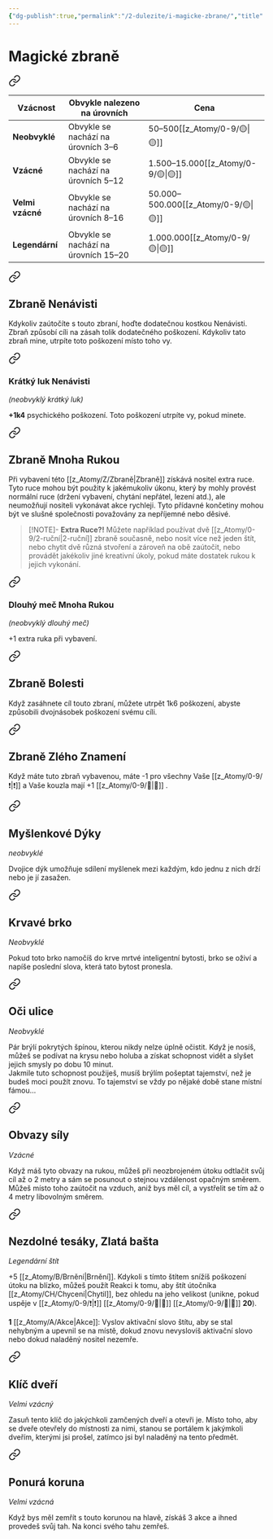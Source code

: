 ```yaml
---
{"dg-publish":true,"permalink":"/2-dulezite/i-magicke-zbrane/","title":"Magické zbraně"}
---
```


# Magické zbraně

<div class="transclusion internal-embed is-loaded"><a class="markdown-embed-link" href="/z-atomy/t/typicke-ceny-magickych-predmetu/" aria-label="Open link"><svg xmlns="http://www.w3.org/2000/svg" width="24" height="24" viewBox="0 0 24 24" fill="none" stroke="currentColor" stroke-width="2" stroke-linecap="round" stroke-linejoin="round" class="svg-icon lucide-link"><path d="M10 13a5 5 0 0 0 7.54.54l3-3a5 5 0 0 0-7.07-7.07l-1.72 1.71"></path><path d="M14 11a5 5 0 0 0-7.54-.54l-3 3a5 5 0 0 0 7.07 7.07l1.71-1.71"></path></svg></a><div class="markdown-embed">




| **Vzácnost**     | **Obvykle nalezeno na úrovních**     | **Cena**             |
| ---------------- | ------------------------------------ | -------------------- |
| **Neobvyklé**    | Obvykle se nachází na úrovních 3–6   | 50–500[[z_Atomy/0-9/🟡\|🟡]]         |
| **Vzácné**       | Obvykle se nachází na úrovních 5–12  | 1.500–15.000[[z_Atomy/0-9/🟡\|🟡]]   |
| **Velmi vzácné** | Obvykle se nachází na úrovních 8–16  | 50.000–500.000[[z_Atomy/0-9/🟡\|🟡]] |
| **Legendární**   | Obvykle se nachází na úrovních 15–20 | 1.000.000[[z_Atomy/0-9/🟡\|🟡]]      |


</div></div>


<div class="transclusion internal-embed is-loaded"><a class="markdown-embed-link" href="/z-atomy/z/zbrane-nenavisti/" aria-label="Open link"><svg xmlns="http://www.w3.org/2000/svg" width="24" height="24" viewBox="0 0 24 24" fill="none" stroke="currentColor" stroke-width="2" stroke-linecap="round" stroke-linejoin="round" class="svg-icon lucide-link"><path d="M10 13a5 5 0 0 0 7.54.54l3-3a5 5 0 0 0-7.07-7.07l-1.72 1.71"></path><path d="M14 11a5 5 0 0 0-7.54-.54l-3 3a5 5 0 0 0 7.07 7.07l1.71-1.71"></path></svg></a><div class="markdown-embed">




## Zbraně Nenávisti
Kdykoliv zaútočíte s touto zbraní, hoďte dodatečnou kostkou Nenávisti. Zbraň způsobí cíli na zásah tolik dodatečného poškození. Kdykoliv tato zbraň mine, utrpíte toto poškození místo toho vy. 

<div class="transclusion internal-embed is-loaded"><a class="markdown-embed-link" href="/z-atomy/k/kratky-luk-nenavisti/" aria-label="Open link"><svg xmlns="http://www.w3.org/2000/svg" width="24" height="24" viewBox="0 0 24 24" fill="none" stroke="currentColor" stroke-width="2" stroke-linecap="round" stroke-linejoin="round" class="svg-icon lucide-link"><path d="M10 13a5 5 0 0 0 7.54.54l3-3a5 5 0 0 0-7.07-7.07l-1.72 1.71"></path><path d="M14 11a5 5 0 0 0-7.54-.54l-3 3a5 5 0 0 0 7.07 7.07l1.71-1.71"></path></svg></a><div class="markdown-embed">




### **Krátký luk Nenávisti** 
*(neobvyklý krátký luk)*

**+1k4** psychického poškození. Toto poškození utrpíte vy, pokud minete.

</div></div>


</div></div>


<div class="transclusion internal-embed is-loaded"><a class="markdown-embed-link" href="/z-atomy/z/zbrane-mnoha-rukou/" aria-label="Open link"><svg xmlns="http://www.w3.org/2000/svg" width="24" height="24" viewBox="0 0 24 24" fill="none" stroke="currentColor" stroke-width="2" stroke-linecap="round" stroke-linejoin="round" class="svg-icon lucide-link"><path d="M10 13a5 5 0 0 0 7.54.54l3-3a5 5 0 0 0-7.07-7.07l-1.72 1.71"></path><path d="M14 11a5 5 0 0 0-7.54-.54l-3 3a5 5 0 0 0 7.07 7.07l1.71-1.71"></path></svg></a><div class="markdown-embed">




## Zbraně Mnoha Rukou
Při vybavení této [[z_Atomy/Z/Zbraně\|Zbraně]] získává nositel extra ruce. Tyto ruce mohou být použity k jakémukoliv úkonu, který by mohly provést normální ruce (držení vybavení, chytání nepřátel, lezení atd.), ale neumožňují nositeli vykonávat akce rychleji. Tyto přídavné končetiny mohou být ve slušné společnosti považovány za nepříjemné nebo děsivé.
>[!NOTE]- **Extra Ruce?!**
>Můžete například používat dvě [[z_Atomy/0-9/2-ruční\|2-ruční]] zbraně současně, nebo nosit více než jeden štít, nebo chytit dvě různá stvoření a zároveň na obě zaútočit, nebo provádět jakékoliv jiné kreativní úkoly, pokud máte dostatek rukou k jejich vykonání.


<div class="transclusion internal-embed is-loaded"><a class="markdown-embed-link" href="/z-atomy/d/dlouhy-mec-mnoha-rukou/" aria-label="Open link"><svg xmlns="http://www.w3.org/2000/svg" width="24" height="24" viewBox="0 0 24 24" fill="none" stroke="currentColor" stroke-width="2" stroke-linecap="round" stroke-linejoin="round" class="svg-icon lucide-link"><path d="M10 13a5 5 0 0 0 7.54.54l3-3a5 5 0 0 0-7.07-7.07l-1.72 1.71"></path><path d="M14 11a5 5 0 0 0-7.54-.54l-3 3a5 5 0 0 0 7.07 7.07l1.71-1.71"></path></svg></a><div class="markdown-embed">




### **Dlouhý meč Mnoha Rukou** 
*(neobvyklý dlouhý meč)*

+1 extra ruka při vybavení.

</div></div>


</div></div>


<div class="transclusion internal-embed is-loaded"><a class="markdown-embed-link" href="/z-atomy/z/zbrane-bolesti/" aria-label="Open link"><svg xmlns="http://www.w3.org/2000/svg" width="24" height="24" viewBox="0 0 24 24" fill="none" stroke="currentColor" stroke-width="2" stroke-linecap="round" stroke-linejoin="round" class="svg-icon lucide-link"><path d="M10 13a5 5 0 0 0 7.54.54l3-3a5 5 0 0 0-7.07-7.07l-1.72 1.71"></path><path d="M14 11a5 5 0 0 0-7.54-.54l-3 3a5 5 0 0 0 7.07 7.07l1.71-1.71"></path></svg></a><div class="markdown-embed">




## Zbraně Bolesti  
Když zasáhnete cíl touto zbraní, můžete utrpět 1k6 poškození, abyste způsobili dvojnásobek poškození svému cíli.

</div></div>


<div class="transclusion internal-embed is-loaded"><a class="markdown-embed-link" href="/z-atomy/z/zbrane-zleho-znameni/" aria-label="Open link"><svg xmlns="http://www.w3.org/2000/svg" width="24" height="24" viewBox="0 0 24 24" fill="none" stroke="currentColor" stroke-width="2" stroke-linecap="round" stroke-linejoin="round" class="svg-icon lucide-link"><path d="M10 13a5 5 0 0 0 7.54.54l3-3a5 5 0 0 0-7.07-7.07l-1.72 1.71"></path><path d="M14 11a5 5 0 0 0-7.54-.54l-3 3a5 5 0 0 0 7.07 7.07l1.71-1.71"></path></svg></a><div class="markdown-embed">




## Zbraně Zlého Znamení  
Když máte tuto zbraň vybavenou, máte -1 pro všechny Vaše [[z_Atomy/0-9/❗\|❗]] a Vaše kouzla mají +1 [[z_Atomy/0-9/📶\|📶]] .

</div></div>


<div class="transclusion internal-embed is-loaded"><a class="markdown-embed-link" href="/z-atomy/m/myslenkove-dyky/" aria-label="Open link"><svg xmlns="http://www.w3.org/2000/svg" width="24" height="24" viewBox="0 0 24 24" fill="none" stroke="currentColor" stroke-width="2" stroke-linecap="round" stroke-linejoin="round" class="svg-icon lucide-link"><path d="M10 13a5 5 0 0 0 7.54.54l3-3a5 5 0 0 0-7.07-7.07l-1.72 1.71"></path><path d="M14 11a5 5 0 0 0-7.54-.54l-3 3a5 5 0 0 0 7.07 7.07l1.71-1.71"></path></svg></a><div class="markdown-embed">




## Myšlenkové Dýky
*neobvyklé*

Dvojice dýk umožňuje sdílení myšlenek mezi každým, kdo jednu z nich drží nebo je jí zasažen.

</div></div>


<div class="transclusion internal-embed is-loaded"><a class="markdown-embed-link" href="/z-atomy/k/krvave-brko/" aria-label="Open link"><svg xmlns="http://www.w3.org/2000/svg" width="24" height="24" viewBox="0 0 24 24" fill="none" stroke="currentColor" stroke-width="2" stroke-linecap="round" stroke-linejoin="round" class="svg-icon lucide-link"><path d="M10 13a5 5 0 0 0 7.54.54l3-3a5 5 0 0 0-7.07-7.07l-1.72 1.71"></path><path d="M14 11a5 5 0 0 0-7.54-.54l-3 3a5 5 0 0 0 7.07 7.07l1.71-1.71"></path></svg></a><div class="markdown-embed">




## Krvavé brko
*Neobvyklé*

Pokud toto brko namočíš do krve mrtvé inteligentní bytosti, brko se oživí a napíše poslední slova, která tato bytost pronesla.

</div></div>


<div class="transclusion internal-embed is-loaded"><a class="markdown-embed-link" href="/z-atomy/o/oci-ulice/" aria-label="Open link"><svg xmlns="http://www.w3.org/2000/svg" width="24" height="24" viewBox="0 0 24 24" fill="none" stroke="currentColor" stroke-width="2" stroke-linecap="round" stroke-linejoin="round" class="svg-icon lucide-link"><path d="M10 13a5 5 0 0 0 7.54.54l3-3a5 5 0 0 0-7.07-7.07l-1.72 1.71"></path><path d="M14 11a5 5 0 0 0-7.54-.54l-3 3a5 5 0 0 0 7.07 7.07l1.71-1.71"></path></svg></a><div class="markdown-embed">




## Oči ulice
*Neobvyklé*

Pár brýlí pokrytých špínou, kterou nikdy nelze úplně očistit. Když je nosíš, můžeš se podívat na krysu nebo holuba a získat schopnost vidět a slyšet jejich smysly po dobu 10 minut.  
Jakmile tuto schopnost použiješ, musíš brýlím pošeptat tajemství, než je budeš moci použít znovu. To tajemství se vždy po nějaké době stane místní fámou…

</div></div>


<div class="transclusion internal-embed is-loaded"><a class="markdown-embed-link" href="/z-atomy/o/obvazy-sily/" aria-label="Open link"><svg xmlns="http://www.w3.org/2000/svg" width="24" height="24" viewBox="0 0 24 24" fill="none" stroke="currentColor" stroke-width="2" stroke-linecap="round" stroke-linejoin="round" class="svg-icon lucide-link"><path d="M10 13a5 5 0 0 0 7.54.54l3-3a5 5 0 0 0-7.07-7.07l-1.72 1.71"></path><path d="M14 11a5 5 0 0 0-7.54-.54l-3 3a5 5 0 0 0 7.07 7.07l1.71-1.71"></path></svg></a><div class="markdown-embed">




## Obvazy síly  
*Vzácné*

Když máš tyto obvazy na rukou, můžeš při neozbrojeném útoku odtlačit svůj cíl až o 2 metry a sám se posunout o stejnou vzdálenost opačným směrem. Můžeš místo toho zaútočit na vzduch, aniž bys měl cíl, a vystřelit se tím až o 4 metry libovolným směrem.

</div></div>


<div class="transclusion internal-embed is-loaded"><a class="markdown-embed-link" href="/z-atomy/n/nezdolne-tesaky-zlata-basta/" aria-label="Open link"><svg xmlns="http://www.w3.org/2000/svg" width="24" height="24" viewBox="0 0 24 24" fill="none" stroke="currentColor" stroke-width="2" stroke-linecap="round" stroke-linejoin="round" class="svg-icon lucide-link"><path d="M10 13a5 5 0 0 0 7.54.54l3-3a5 5 0 0 0-7.07-7.07l-1.72 1.71"></path><path d="M14 11a5 5 0 0 0-7.54-.54l-3 3a5 5 0 0 0 7.07 7.07l1.71-1.71"></path></svg></a><div class="markdown-embed">




## Nezdolné tesáky, Zlatá bašta
*Legendární štít*

+5 [[z_Atomy/B/Brnění\|Brnění]]. Kdykoli s tímto štítem snížíš poškození útoku na blízko, můžeš použít Reakci k tomu, aby štít útočníka [[z_Atomy/CH/Chycení\|Chytil]], bez ohledu na jeho velikost (unikne, pokud uspěje v [[z_Atomy/0-9/❗\|❗]] [[z_Atomy/0-9/💪\|💪]] [[z_Atomy/0-9/📶\|📶]] **20**).

**1** [[z_Atomy/A/Akce\|Akce]]: Vyslov aktivační slovo štítu, aby se stal nehybným a upevnil se na místě, dokud znovu nevyslovíš aktivační slovo nebo dokud naladěný nositel nezemře.

</div></div>


<div class="transclusion internal-embed is-loaded"><a class="markdown-embed-link" href="/z-atomy/k/klic-dveri/" aria-label="Open link"><svg xmlns="http://www.w3.org/2000/svg" width="24" height="24" viewBox="0 0 24 24" fill="none" stroke="currentColor" stroke-width="2" stroke-linecap="round" stroke-linejoin="round" class="svg-icon lucide-link"><path d="M10 13a5 5 0 0 0 7.54.54l3-3a5 5 0 0 0-7.07-7.07l-1.72 1.71"></path><path d="M14 11a5 5 0 0 0-7.54-.54l-3 3a5 5 0 0 0 7.07 7.07l1.71-1.71"></path></svg></a><div class="markdown-embed">




## Klíč dveří  
*Velmi vzácný*

Zasuň tento klíč do jakýchkoli zamčených dveří a otevři je. Místo toho, aby se dveře otevřely do místnosti za nimi, stanou se portálem k jakýmkoli dveřím, kterými jsi prošel, zatímco jsi byl naladěný na tento předmět.

</div></div>


<div class="transclusion internal-embed is-loaded"><a class="markdown-embed-link" href="/z-atomy/p/ponura-koruna/" aria-label="Open link"><svg xmlns="http://www.w3.org/2000/svg" width="24" height="24" viewBox="0 0 24 24" fill="none" stroke="currentColor" stroke-width="2" stroke-linecap="round" stroke-linejoin="round" class="svg-icon lucide-link"><path d="M10 13a5 5 0 0 0 7.54.54l3-3a5 5 0 0 0-7.07-7.07l-1.72 1.71"></path><path d="M14 11a5 5 0 0 0-7.54-.54l-3 3a5 5 0 0 0 7.07 7.07l1.71-1.71"></path></svg></a><div class="markdown-embed">




## Ponurá koruna  
*Velmi vzácná*

Když bys měl zemřít s touto korunou na hlavě, získáš 3 akce a ihned provedeš svůj tah. Na konci svého tahu zemřeš.

</div></div>
